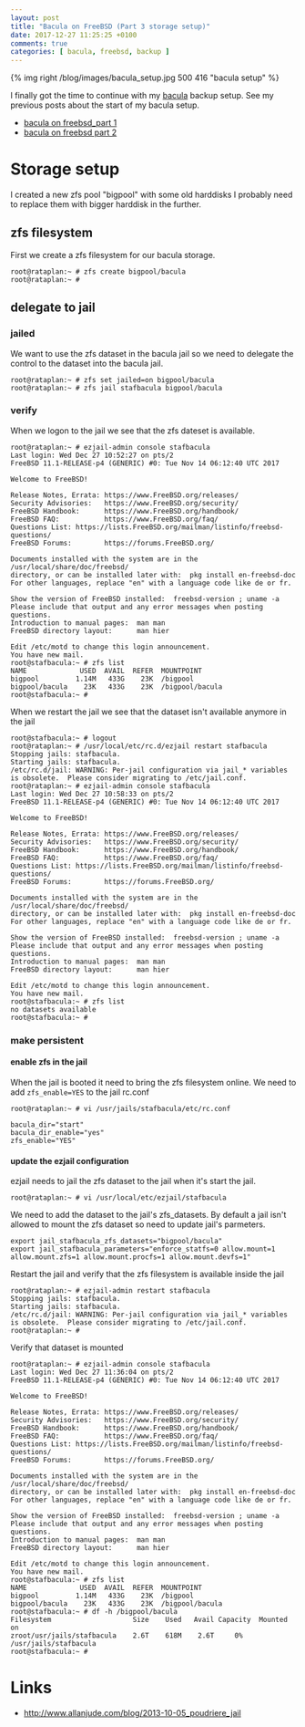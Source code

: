 ```yaml
---
layout: post
title: "Bacula on FreeBSD (Part 3 storage setup)"
date: 2017-12-27 11:25:25 +0100
comments: true
categories: [ bacula, freebsd, backup ]
---
```


{% img right /blog/images/bacula_setup.jpg 500 416 "bacula setup" %} 


I finally got the time to continue with my <a href="https://blog.bacula.org/">bacula</a> backup setup. See my previous posts about the start of my bacula setup.

* <a href="http://stafwag.github.io/blog/blog/2017/08/06/bacula-on-freebsd:w_part1/">bacula on freebsd_part 1</a>
* <a href="http://stafwag.github.io/blog/blog/2017/09/09/bacula-on-freebsd-part2/">bacula on freebsd part 2</a>

# Storage setup

I created a new zfs pool "bigpool" with some old harddisks I probably need to replace them with bigger harddisk in the further.

## zfs filesystem

First we create a zfs filesystem for our bacula storage.

```
root@rataplan:~ # zfs create bigpool/bacula
root@rataplan:~ # 
```

## delegate to jail

### jailed

We want to use the zfs dataset in the bacula jail so we need to delegate the control to the dataset into the bacula jail.

```
root@rataplan:~ # zfs set jailed=on bigpool/bacula
root@rataplan:~ # zfs jail stafbacula bigpool/bacula
```

### verify

When we logon to the jail we see that the zfs dateset is available.

```
root@rataplan:~ # ezjail-admin console stafbacula
Last login: Wed Dec 27 10:52:27 on pts/2
FreeBSD 11.1-RELEASE-p4 (GENERIC) #0: Tue Nov 14 06:12:40 UTC 2017

Welcome to FreeBSD!

Release Notes, Errata: https://www.FreeBSD.org/releases/
Security Advisories:   https://www.FreeBSD.org/security/
FreeBSD Handbook:      https://www.FreeBSD.org/handbook/
FreeBSD FAQ:           https://www.FreeBSD.org/faq/
Questions List: https://lists.FreeBSD.org/mailman/listinfo/freebsd-questions/
FreeBSD Forums:        https://forums.FreeBSD.org/

Documents installed with the system are in the /usr/local/share/doc/freebsd/
directory, or can be installed later with:  pkg install en-freebsd-doc
For other languages, replace "en" with a language code like de or fr.

Show the version of FreeBSD installed:  freebsd-version ; uname -a
Please include that output and any error messages when posting questions.
Introduction to manual pages:  man man
FreeBSD directory layout:      man hier

Edit /etc/motd to change this login announcement.
You have new mail.
root@stafbacula:~ # zfs list
NAME             USED  AVAIL  REFER  MOUNTPOINT
bigpool         1.14M   433G    23K  /bigpool
bigpool/bacula    23K   433G    23K  /bigpool/bacula
root@stafbacula:~ # 
```

When we restart the jail we see that the dataset isn't available anymore in the jail

```
root@stafbacula:~ # logout
root@rataplan:~ # /usr/local/etc/rc.d/ezjail restart stafbacula
Stopping jails: stafbacula.
Starting jails: stafbacula.
/etc/rc.d/jail: WARNING: Per-jail configuration via jail_* variables  is obsolete.  Please consider migrating to /etc/jail.conf.
root@rataplan:~ # ezjail-admin console stafbacula
Last login: Wed Dec 27 10:58:33 on pts/2
FreeBSD 11.1-RELEASE-p4 (GENERIC) #0: Tue Nov 14 06:12:40 UTC 2017

Welcome to FreeBSD!

Release Notes, Errata: https://www.FreeBSD.org/releases/
Security Advisories:   https://www.FreeBSD.org/security/
FreeBSD Handbook:      https://www.FreeBSD.org/handbook/
FreeBSD FAQ:           https://www.FreeBSD.org/faq/
Questions List: https://lists.FreeBSD.org/mailman/listinfo/freebsd-questions/
FreeBSD Forums:        https://forums.FreeBSD.org/

Documents installed with the system are in the /usr/local/share/doc/freebsd/
directory, or can be installed later with:  pkg install en-freebsd-doc
For other languages, replace "en" with a language code like de or fr.

Show the version of FreeBSD installed:  freebsd-version ; uname -a
Please include that output and any error messages when posting questions.
Introduction to manual pages:  man man
FreeBSD directory layout:      man hier

Edit /etc/motd to change this login announcement.
You have new mail.
root@stafbacula:~ # zfs list
no datasets available
root@stafbacula:~ # 
```

### make persistent

#### enable zfs in the jail

When the jail is booted it need to bring the zfs filesystem online. We need to add ```zfs_enable=YES``` to the jail rc.conf

```
root@rataplan:~ # vi /usr/jails/stafbacula/etc/rc.conf
```

```
bacula_dir="start"
bacula_dir_enable="yes"
zfs_enable="YES"
```

#### update the ezjail configuration

ezjail needs to jail the zfs dataset to the jail when it's start the jail.

```
root@rataplan:~ # vi /usr/local/etc/ezjail/stafbacula
```

We need to add the dataset to the jail's zfs_datasets. By default a jail isn't allowed to mount the zfs dataset so need to update jail's parmeters.

```
export jail_stafbacula_zfs_datasets="bigpool/bacula"
export jail_stafbacula_parameters="enforce_statfs=0 allow.mount=1 allow.mount.zfs=1 allow.mount.procfs=1 allow.mount.devfs=1"

```

Restart the jail and verify that the zfs filesystem is available inside the jail

```
root@rataplan:~ # ezjail-admin restart stafbacula
Stopping jails: stafbacula.
Starting jails: stafbacula.
/etc/rc.d/jail: WARNING: Per-jail configuration via jail_* variables  is obsolete.  Please consider migrating to /etc/jail.conf.
root@rataplan:~ # 
```

Verify that dataset is mounted

```
root@rataplan:~ # ezjail-admin console stafbacula
Last login: Wed Dec 27 11:36:04 on pts/2
FreeBSD 11.1-RELEASE-p4 (GENERIC) #0: Tue Nov 14 06:12:40 UTC 2017

Welcome to FreeBSD!

Release Notes, Errata: https://www.FreeBSD.org/releases/
Security Advisories:   https://www.FreeBSD.org/security/
FreeBSD Handbook:      https://www.FreeBSD.org/handbook/
FreeBSD FAQ:           https://www.FreeBSD.org/faq/
Questions List: https://lists.FreeBSD.org/mailman/listinfo/freebsd-questions/
FreeBSD Forums:        https://forums.FreeBSD.org/

Documents installed with the system are in the /usr/local/share/doc/freebsd/
directory, or can be installed later with:  pkg install en-freebsd-doc
For other languages, replace "en" with a language code like de or fr.

Show the version of FreeBSD installed:  freebsd-version ; uname -a
Please include that output and any error messages when posting questions.
Introduction to manual pages:  man man
FreeBSD directory layout:      man hier

Edit /etc/motd to change this login announcement.
You have new mail.
root@stafbacula:~ # zfs list
NAME             USED  AVAIL  REFER  MOUNTPOINT
bigpool         1.14M   433G    23K  /bigpool
bigpool/bacula    23K   433G    23K  /bigpool/bacula
root@stafbacula:~ # df -h /bigpool/bacula
Filesystem                    Size    Used   Avail Capacity  Mounted on
zroot/usr/jails/stafbacula    2.6T    618M    2.6T     0%    /usr/jails/stafbacula
root@stafbacula:~ # 
```

# Links

* <a href="http://www.allanjude.com/blog/2013-10-05_poudriere_jail">http://www.allanjude.com/blog/2013-10-05_poudriere_jail</a>
